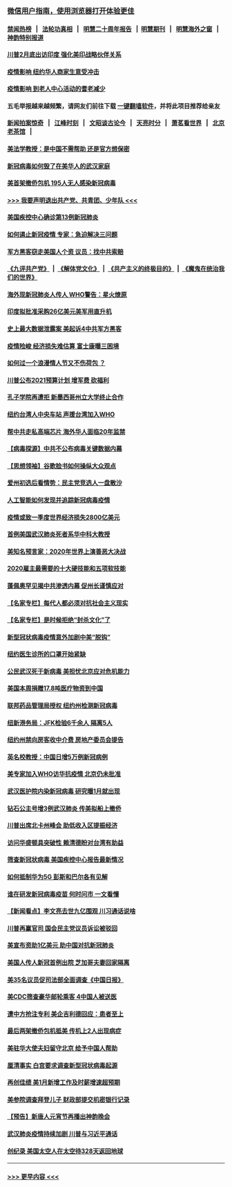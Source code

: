 ### [微信用户指南，使用浏览器打开体验更佳](https://github.com/gfw-breaker/banned-news1/blob/master/indexes/wechat-guide.md?t=0)
#### [禁闻热榜](热点新闻.md?t=0)  &nbsp;&nbsp;|&nbsp;&nbsp; [法轮功真相](https://github.com/gfw-breaker/truth/blob/master/README.md?t=0) &nbsp;&nbsp;|&nbsp;&nbsp; [明慧二十周年报告](https://github.com/gfw-breaker/mh-reports/blob/master/README.md?t=0) &nbsp;&nbsp;|&nbsp;&nbsp;[明慧期刊](https://github.com/gfw-breaker/mh-qikan) &nbsp;&nbsp;|&nbsp;&nbsp; [明慧海外之窗](https://github.com/gfw-breaker/mh-news/blob/master/README.md?t=0) &nbsp;&nbsp;|&nbsp;&nbsp; [神韵特别报道](https://github.com/gfw-breaker/mh-news/blob/master/shenyun.md?t=0)
#### [川普2月底出访印度 强化美印战略伙伴关系](../pages/nsc412/n11860557.md?t=02112011) 
#### [疫情影响  纽约华人商家生意受冲击](../pages/nsc412/n11860284.md?t=02112011) 
#### [疫情影响  到老人中心活动的耆老减少](../pages/nsc412/n11860199.md?t=02112011) 
#### 五毛举报越来越频繁，请网友们前往下载 [一键翻墙软件](https://github.com/gfw-breaker/ssr-accounts)，并将此项目推荐给亲友
#### [新闻拍案惊奇](https://github.com/gfw-breaker/banned-news1/blob/master/pages/link4.md) &nbsp;&nbsp;|&nbsp;&nbsp; [江峰时刻](https://github.com/gfw-breaker/banned-news1/blob/master/pages/link4.md) &nbsp;&nbsp;|&nbsp;&nbsp; [文昭谈古论今](https://github.com/gfw-breaker/banned-news1/blob/master/pages/link4.md) &nbsp;&nbsp;|&nbsp;&nbsp; [天亮时分](https://github.com/gfw-breaker/banned-news1/blob/master/pages/link4.md) &nbsp;&nbsp;|&nbsp;&nbsp; [萧茗看世界](https://github.com/gfw-breaker/banned-news1/blob/master/pages/link4.md) &nbsp;&nbsp;|&nbsp;&nbsp; [北京老茶馆](https://github.com/gfw-breaker/banned-news1/blob/master/pages/link4.md) &nbsp;&nbsp;|&nbsp;&nbsp; 
#### [美法学教授：是中国不需帮助 还是官方想保密](../pages/nsc412/n11859492.md?t=02112011) 
#### [新冠病毒如何毁了在美华人的武汉家庭](../pages/nsc412/n11859524.md?t=02112011) 
#### [美首架撤侨包机 195人无人感染新冠病毒](../pages/nsc412/n11859908.md?t=02112011) 
#### [>>> 我要声明退出共产党、共青团、少年队 <<<](https://github.com/begood0513/goodnews/blob/master/quit/letter.md) 
#### [美国疾控中心确诊第13例新冠肺炎](../pages/nsc412/n11859966.md?t=02112011) 
#### [如何遏止新冠疫情 专家：急迫解决三问题](../pages/nsc412/n11859685.md?t=02112011) 
#### [军方黑客窃走美国人个资 议员：找中共索赔](../pages/nsc412/n11859371.md?t=02112011) 
#### [《九评共产党》](https://github.com/begood0513/9ping.md/blob/master/README.md) &nbsp;|&nbsp; [《解体党文化》](../../../../jtdwh.md/blob/master/README.md)  &nbsp;|&nbsp; [《共产主义的终极目的》](../../../../gczydzjmd.md/blob/master/README.md) &nbsp;|&nbsp; [《魔鬼在统治我们的世界》](../../../../mgztzwmdsj.md/blob/master/README.md) 
#### [海外现新冠肺炎人传人 WHO警告：星火燎原](../pages/nsc412/n11859252.md?t=02112011) 
#### [印度拟批准采购26亿美元美军用直升机](../pages/nsc412/n11859143.md?t=02112011) 
#### [史上最大数据泄露案 美起诉4中共军方黑客](../pages/nsc412/n11859115.md?t=02112011) 
#### [疫情险峻 经济损失难估算 富士康曝三困境](../pages/nsc412/n11859120.md?t=02112011) 
#### [如何过一个浪漫情人节又不伤荷包 ？](../pages/nsc412/n11858969.md?t=02112011) 
#### [川普公布2021预算计划 增军费 砍福利](../pages/nsc412/n11859012.md?t=02112011) 
#### [孔子学院再遭拒 新墨西哥州立大学终止合作](../pages/nsc412/n11858661.md?t=02112011) 
#### [纽约台湾人中央车站  声援台湾加入WHO](../pages/nsc412/n11857757.md?t=02112011) 
#### [帮中共走私高端芯片 海外华人面临20年监禁](../pages/nsc412/n11855016.md?t=02112011) 
#### [【病毒探源】中共不公布病毒关键数据内幕](../pages/nsc412/n11856584.md?t=02112011) 
#### [【思想领袖】谷歌脸书如何操纵大众观点](../pages/nsc412/n11680874.md?t=02112011) 
#### [爱州初选后看情势：民主党竞选人一盘散沙](../pages/nsc412/n11856557.md?t=02112011) 
#### [人工智能如何发现并追踪新冠病毒疫情](../pages/nsc412/n11856398.md?t=02112011) 
#### [疫情或致一季度世界经济损失2800亿美元](../pages/nsc412/n11855639.md?t=02112011) 
#### [首例美国武汉肺炎死者系华中科大教授](../pages/nsc412/n11855500.md?t=02112011) 
#### [美知名预言家：2020年世界上演善恶大决战](../pages/nsc412/n11855418.md?t=02112011) 
#### [2020雇主最需要的十大硬技能和五项软技能](../pages/nsc412/n11850953.md?t=02112011) 
#### [蓬佩奥罕见揭中共渗透内幕 促州长谨慎应对](../pages/nsc412/n11854685.md?t=02112011) 
#### [【名家专栏】每代人都必须对抗社会主义现实](../pages/nsc412/n11831412.md?t=02112011) 
#### [【名家专栏】是时候拒绝“封杀文化”了](../pages/nsc412/n11814093.md?t=02112011) 
#### [新型冠状病毒疫情意外加剧中美“脱钩”](../pages/nsc412/n11854475.md?t=02112011) 
#### [纽约医生诊所的口罩开始紧缺](../pages/nsc412/n11853364.md?t=02112011) 
#### [公民武汉死于新病毒 美担忧北京应对危机能力](../pages/nsc412/n11854331.md?t=02112011) 
#### [美国本周捐赠17.8吨医疗物资到中国](../pages/nsc412/n11854269.md?t=02112011) 
#### [联邦药品管理局授权  纽约州检测新冠病毒](../pages/nsc412/n11853371.md?t=02112011) 
#### [纽新港务局：JFK检验6千余人  隔离5人](../pages/nsc412/n11853366.md?t=02112011) 
#### [纽约州禁向房客收中介费  房地产委员会提告](../pages/nsc412/n11853360.md?t=02112011) 
#### [英名校教授：中国日增5万例新冠病例](../pages/nsc412/n11854174.md?t=02112011) 
#### [美专家加入WHO访华抗疫情 北京仍未批准](../pages/nsc412/n11854043.md?t=02112011) 
#### [武汉医护院内染新冠病毒 研究曝1月就出现](../pages/nsc412/n11852928.md?t=02112011) 
#### [钻石公主号增3例武汉肺炎 传美拟船上撤侨](../pages/nsc412/n11853240.md?t=02112011) 
#### [川普出席北卡州峰会 助低收入区提振经济](../pages/nsc412/n11853232.md?t=02112011) 
#### [访问华盛顿具突破性 赖清德盼对台湾有助益](../pages/nsc412/n11853129.md?t=02112011) 
#### [筛查新冠状病毒 美国疾控中心报告最新情况](../pages/nsc412/n11853070.md?t=02112011) 
#### [如何抵制华为5G 彭斯和巴尔各有见解](../pages/nsc412/n11852535.md?t=02112011) 
#### [谁在研发新冠病毒疫苗 何时问市 一文看懂](../pages/nsc412/n11852840.md?t=02112011) 
#### [【新闻看点】李文亮去世九亿围观 川习通话说啥](../pages/nsc412/n11852360.md?t=02112011) 
#### [川普再赢官司 国会民主党议员诉讼被驳回](../pages/nsc412/n11852287.md?t=02112011) 
#### [美宣布资助1亿美元 助中国对抗新冠肺炎](../pages/nsc412/n11852531.md?t=02112011) 
#### [美国人传人新冠首例出院 芝加哥夫妻回家隔离](../pages/nsc412/n11852452.md?t=02112011) 
#### [美35名议员促司法部全面调查《中国日报》](../pages/nsc412/n11852435.md?t=02112011) 
#### [美CDC筛查豪华邮轮乘客 4中国人被送医](../pages/nsc412/n11852085.md?t=02112011) 
#### [遭中方抢注专利 美企吉利德回应：患者至上](../pages/nsc412/n11852037.md?t=02112011) 
#### [最后两架撤侨包机抵美 传机上2人出现病症](../pages/nsc412/n11852173.md?t=02112011) 
#### [美驻华大使夫妇留守北京 给予中国人帮助](../pages/nsc412/n11852165.md?t=02112011) 
#### [厘清事实 白宫要求调查新型冠状病毒起源](../pages/nsc412/n11852106.md?t=02112011) 
#### [再创佳绩 美1月新增工作及时薪增速超预期](../pages/nsc412/n11852174.md?t=02112011) 
#### [美参院调查拜登儿子 财政部提交机密银行记录](../pages/nsc412/n11851808.md?t=02112011) 
#### [【预告】新唐人元宵节再播出神韵晚会](../pages/nsc412/n11843192.md?t=02112011) 
#### [武汉肺炎疫情持续加剧 川普与习近平通话](../pages/nsc412/n11851613.md?t=02112011) 
#### [创纪录 美国太空人在太空待328天返回地球](../pages/nsc412/n11851266.md?t=02112011) 

----
#### [ >>> 更早内容 <<< ](../indexes/nsc412-earlier.md)
